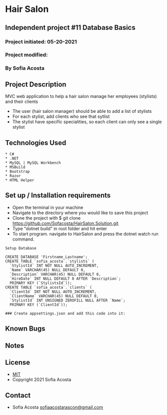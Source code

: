 # Hair Salon
## Independent project #11 Database Basics
### Project initiated: 05-20-2021
### Project modified: 
### By Sofia Acosta
## Project Description
MVC web application to help a hair salon manage her employees (stylists) and their clients
* The user (hair salon manager) should be able to add a list of stylists
* For each stylist, add clients who see that sytlist
* The stylist have specific specialities, so each client can only see a single stylist

## Technologies Used
 
```
* C#
* .NET
* MySQL | MySQL Workbench
* MSBuild
* Bootstrap
* Razor
* HTML Helper

 ```

## Set up / Installation requirements
* Open the terminal in your machine
* Navigate to the directory where you would like to save this project 
* Clone the project with $ git clone https://github.com/Sofacosta/HairSalon.Solution.git
* Type "dotnet build" in root folder and hit enter
* To start program. navigate to HairSalon and press the dotnet watch run command.     
```
Setup Database

CREATE DATABASE 'Firstname_Lastname';
CREATE TABLE `sofia_acosta`.`stylists` (
  `StylistId` INT NOT NULL AUTO_INCREMENT,
  `Name` VARCHAR(45) NULL DEFAULT 0,
  `Description` VARCHAR(45) NULL DEFAULT 0,
  `HireDate` INT NULL DEFAULT 0 AFTER `Description`;
  PRIMARY KEY (`StylistsId`));
CREATE TABLE `sofia_acosta`.`clients` (
  `ClientId` INT NOT NULL AUTO_INCREMENT,
  `ClientName` VARCHAR(45) NULL DEFAULT 0,
  `StylistId` INT UNSIGNED ZEROFILL NULL AFTER `Name`;
  PRIMARY KEY (`ClientId`));

### Create appsettings.json and add this code into it:   

```

## Known Bugs

## Notes

## License
* [MIT](https://choosealicense.com/licenses/mit)
* Copyright 2021 Sofia Acosta
## Contact
* Sofia Acosta sofiaacostarascon@gmail.com